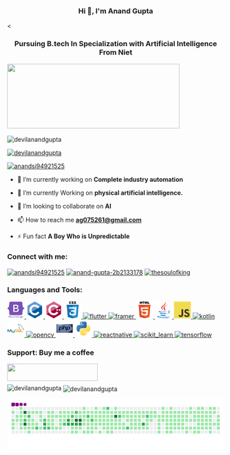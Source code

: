 <h3 align="center" >Hi 👋, I'm Anand Gupta </h3>
<<h3 align="center">Pursuing B.tech In Specialization with Artificial Intelligence From Niet </h3>
<p align="left"><a href="https://github.com//DevilANANDGupta"></a><img src="https://repository-images.githubusercontent.com/437248855/e5a20e78-4f61-4fa7-92a8-74cdc098fb04" height="150" width="400" </p>
 
 



<p align="left"> <img src="https://komarev.com/ghpvc/?username=devilanandgupta&label=Profile%20views&color=0e75b6&style=flat" alt="devilanandgupta" /> </p>

<p align="left"> <a href="https://github.com/ryo-ma/github-profile-trophy"><img src="https://github-profile-trophy.vercel.app/?username=devilanandgupta" alt="devilanandgupta" /></a> </p>

<p align="left"> <a href="https://twitter.com/anandsi94921525" target="blank"><img src="https://img.shields.io/twitter/follow/anandsi94921525?logo=twitter&style=for-the-badge" alt="anandsi94921525" /></a> </p>

- 🔭 I’m currently working on **Complete industry automation**

- 🌱 I’m currently Working on **physical artificial intelligence.**

- 👯 I’m looking to collaborate on **AI**

- 📫 How to reach me **ag075261@gmail.com**

- ⚡ Fun fact **A Boy Who is Unpredictable**

<h3 align="left">Connect with me:</h3>
<p align="left">
<a href="https://twitter.com/anandsi94921525" target="blank"><img align="center" src="https://raw.githubusercontent.com/rahuldkjain/github-profile-readme-generator/master/src/images/icons/Social/twitter.svg" alt="anandsi94921525" height="30" width="40" /></a>
<a href="https://linkedin.com/in/anand-gupta-2b2133178" target="blank"><img align="center" src="https://raw.githubusercontent.com/rahuldkjain/github-profile-readme-generator/master/src/images/icons/Social/linked-in-alt.svg" alt="anand-gupta-2b2133178" height="30" width="40" /></a>
<a href="https://www.instagram.com/anandgu_p_t_a/" target="blank"><img align="center" src="https://raw.githubusercontent.com/rahuldkjain/github-profile-readme-generator/master/src/images/icons/Social/instagram.svg" alt="thesoulofking" height="30" width="40" /></a>
</p>

<h3 align="left">Languages and Tools:</h3>
<p align="left"> <a href="https://getbootstrap.com" target="_blank" rel="noreferrer"> <img src="https://raw.githubusercontent.com/devicons/devicon/master/icons/bootstrap/bootstrap-plain-wordmark.svg" alt="bootstrap" width="40" height="40"/> </a> <a href="https://www.cprogramming.com/" target="_blank" rel="noreferrer"> <img src="https://raw.githubusercontent.com/devicons/devicon/master/icons/c/c-original.svg" alt="c" width="40" height="40"/> </a> <a href="https://www.w3schools.com/cpp/" target="_blank" rel="noreferrer"> <img src="https://raw.githubusercontent.com/devicons/devicon/master/icons/cplusplus/cplusplus-original.svg" alt="cplusplus" width="40" height="40"/> </a> <a href="https://www.w3schools.com/css/" target="_blank" rel="noreferrer"> <img src="https://raw.githubusercontent.com/devicons/devicon/master/icons/css3/css3-original-wordmark.svg" alt="css3" width="40" height="40"/> </a> <a href="https://flutter.dev" target="_blank" rel="noreferrer"> <img src="https://www.vectorlogo.zone/logos/flutterio/flutterio-icon.svg" alt="flutter" width="40" height="40"/> </a> <a href="https://www.framer.com/" target="_blank" rel="noreferrer"> <img src="https://www.vectorlogo.zone/logos/framer/framer-icon.svg" alt="framer" width="40" height="40"/> </a> <a href="https://www.w3.org/html/" target="_blank" rel="noreferrer"> <img src="https://raw.githubusercontent.com/devicons/devicon/master/icons/html5/html5-original-wordmark.svg" alt="html5" width="40" height="40"/> </a> <a href="https://www.java.com" target="_blank" rel="noreferrer"> <img src="https://raw.githubusercontent.com/devicons/devicon/master/icons/java/java-original.svg" alt="java" width="40" height="40"/> </a> <a href="https://developer.mozilla.org/en-US/docs/Web/JavaScript" target="_blank" rel="noreferrer"> <img src="https://raw.githubusercontent.com/devicons/devicon/master/icons/javascript/javascript-original.svg" alt="javascript" width="40" height="40"/> </a> <a href="https://kotlinlang.org" target="_blank" rel="noreferrer"> <img src="https://www.vectorlogo.zone/logos/kotlinlang/kotlinlang-icon.svg" alt="kotlin" width="40" height="40"/> </a> <a href="https://www.mysql.com/" target="_blank" rel="noreferrer"> <img src="https://raw.githubusercontent.com/devicons/devicon/master/icons/mysql/mysql-original-wordmark.svg" alt="mysql" width="40" height="40"/> </a> <a href="https://opencv.org/" target="_blank" rel="noreferrer"> <img src="https://www.vectorlogo.zone/logos/opencv/opencv-icon.svg" alt="opencv" width="40" height="40"/> </a> <a href="https://www.php.net" target="_blank" rel="noreferrer"> <img src="https://raw.githubusercontent.com/devicons/devicon/master/icons/php/php-original.svg" alt="php" width="40" height="40"/> </a> <a href="https://www.python.org" target="_blank" rel="noreferrer"> <img src="https://raw.githubusercontent.com/devicons/devicon/master/icons/python/python-original.svg" alt="python" width="40" height="40"/> </a> <a href="https://reactnative.dev/" target="_blank" rel="noreferrer"> <img src="https://reactnative.dev/img/header_logo.svg" alt="reactnative" width="40" height="40"/> </a> <a href="https://scikit-learn.org/" target="_blank" rel="noreferrer"> <img src="https://upload.wikimedia.org/wikipedia/commons/0/05/Scikit_learn_logo_small.svg" alt="scikit_learn" width="40" height="40"/> </a> <a href="https://www.tensorflow.org" target="_blank" rel="noreferrer"> <img src="https://www.vectorlogo.zone/logos/tensorflow/tensorflow-icon.svg" alt="tensorflow" width="40" height="40"/> </a> </p>


<h3 align="left">Support: Buy me a coffee  </h3>
<p><a href="https://www.buymeacoffee.com/ag075261B"> <img align="left" src="https://www.buymeacoffee.com/assets/img/guidelines/download-assets-sm-2.svg" height="40" width="210"  /></a></p>
<br><br>

<p><img align="left" src="https://github-readme-stats.vercel.app/api/top-langs?username=devilanandgupta&show_icons=true&locale=en&layout=compact" alt="devilanandgupta" /></p>

<p>&nbsp;<img align="center" src="https://github-readme-stats.vercel.app/api?username=devilanandgupta&show_icons=true&locale=en" alt="devilanandgupta" background_color="dark"/></p>


![snake gif](https://github.com/DevilANANDGupta/DevilANANDGupta/blob/output/github-contribution-grid-snake.gif)
<p align="left"> <a href="#" target="blank"><img src=https://skyline.github.com/DevilANANDGupta/2021" alt="" /></a> </p> 

 
